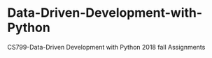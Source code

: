 # Data-Driven-Development-with-Python
CS799-Data-Driven Development with Python
2018 fall
Assignments
